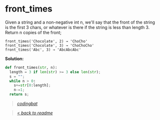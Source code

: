 # front_times

Given a string and a non-negative int n, we'll say that the front of the string is the first 3 chars, or whatever is there if the string is less than length 3. Return n copies of the front;

```
front_times('Chocolate', 2) → 'ChoCho'
front_times('Chocolate', 3) → 'ChoChoCho'
front_times('Abc', 3) → 'AbcAbcAbc'
```

**Solution:**

```python
def front_times(str, n):
  length = 3 if len(str) >= 3 else len(str);
  s = "";
  while n > 0:
    s+=str[0:length];
    n-=1;
  return s;
```

> _[codingbat](https://codingbat.com/prob/p165097)_

> [< _back to readme_](FINDREPLACEREADME)